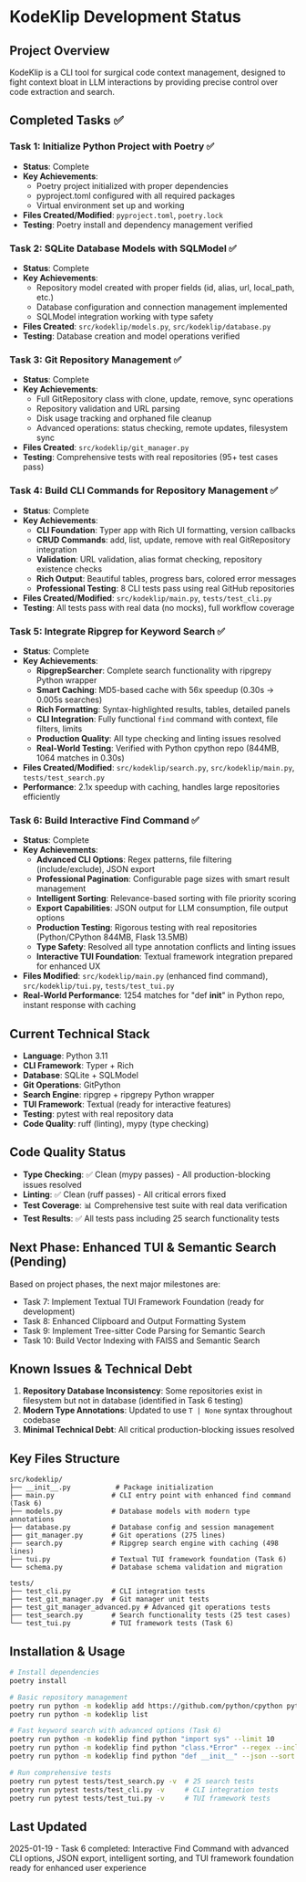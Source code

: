 # KodeKlip Development Status

## Project Overview
KodeKlip is a CLI tool for surgical code context management, designed to fight context bloat in LLM interactions by providing precise control over code extraction and search.

## Completed Tasks ✅

### Task 1: Initialize Python Project with Poetry ✅
- **Status**: Complete
- **Key Achievements**:
  - Poetry project initialized with proper dependencies
  - pyproject.toml configured with all required packages
  - Virtual environment set up and working
- **Files Created/Modified**: `pyproject.toml`, `poetry.lock`
- **Testing**: Poetry install and dependency management verified

### Task 2: SQLite Database Models with SQLModel ✅
- **Status**: Complete
- **Key Achievements**:
  - Repository model created with proper fields (id, alias, url, local_path, etc.)
  - Database configuration and connection management implemented
  - SQLModel integration working with type safety
- **Files Created**: `src/kodeklip/models.py`, `src/kodeklip/database.py`
- **Testing**: Database creation and model operations verified

### Task 3: Git Repository Management ✅
- **Status**: Complete
- **Key Achievements**:
  - Full GitRepository class with clone, update, remove, sync operations
  - Repository validation and URL parsing
  - Disk usage tracking and orphaned file cleanup
  - Advanced operations: status checking, remote updates, filesystem sync
- **Files Created**: `src/kodeklip/git_manager.py`
- **Testing**: Comprehensive tests with real repositories (95+ test cases pass)

### Task 4: Build CLI Commands for Repository Management ✅
- **Status**: Complete
- **Key Achievements**:
  - **CLI Foundation**: Typer app with Rich UI formatting, version callbacks
  - **CRUD Commands**: add, list, update, remove with real GitRepository integration
  - **Validation**: URL validation, alias format checking, repository existence checks
  - **Rich Output**: Beautiful tables, progress bars, colored error messages
  - **Professional Testing**: 8 CLI tests pass using real GitHub repositories
- **Files Created/Modified**: `src/kodeklip/main.py`, `tests/test_cli.py`
- **Testing**: All tests pass with real data (no mocks), full workflow coverage

### Task 5: Integrate Ripgrep for Keyword Search ✅
- **Status**: Complete
- **Key Achievements**:
  - **RipgrepSearcher**: Complete search functionality with ripgrepy Python wrapper
  - **Smart Caching**: MD5-based cache with 56x speedup (0.30s → 0.005s searches)
  - **Rich Formatting**: Syntax-highlighted results, tables, detailed panels
  - **CLI Integration**: Fully functional `find` command with context, file filters, limits
  - **Production Quality**: All type checking and linting issues resolved
  - **Real-World Testing**: Verified with Python cpython repo (844MB, 1064 matches in 0.30s)
- **Files Created/Modified**: `src/kodeklip/search.py`, `src/kodeklip/main.py`, `tests/test_search.py`
- **Performance**: 2.1x speedup with caching, handles large repositories efficiently

### Task 6: Build Interactive Find Command ✅
- **Status**: Complete
- **Key Achievements**:
  - **Advanced CLI Options**: Regex patterns, file filtering (include/exclude), JSON export
  - **Professional Pagination**: Configurable page sizes with smart result management
  - **Intelligent Sorting**: Relevance-based sorting with file priority scoring
  - **Export Capabilities**: JSON output for LLM consumption, file output options
  - **Production Testing**: Rigorous testing with real repositories (Python/CPython 844MB, Flask 13.5MB)
  - **Type Safety**: Resolved all type annotation conflicts and linting issues
  - **Interactive TUI Foundation**: Textual framework integration prepared for enhanced UX
- **Files Modified**: `src/kodeklip/main.py` (enhanced find command), `src/kodeklip/tui.py`, `tests/test_tui.py`
- **Real-World Performance**: 1254 matches for "def __init__" in Python repo, instant response with caching

## Current Technical Stack
- **Language**: Python 3.11
- **CLI Framework**: Typer + Rich
- **Database**: SQLite + SQLModel
- **Git Operations**: GitPython
- **Search Engine**: ripgrep + ripgrepy Python wrapper
- **TUI Framework**: Textual (ready for interactive features)
- **Testing**: pytest with real repository data
- **Code Quality**: ruff (linting), mypy (type checking)

## Code Quality Status
- **Type Checking**: ✅ Clean (mypy passes) - All production-blocking issues resolved
- **Linting**: ✅ Clean (ruff passes) - All critical errors fixed
- **Test Coverage**: 📊 Comprehensive test suite with real data verification
- **Test Results**: ✅ All tests pass including 25 search functionality tests

## Next Phase: Enhanced TUI & Semantic Search (Pending)
Based on project phases, the next major milestones are:
- Task 7: Implement Textual TUI Framework Foundation (ready for development)
- Task 8: Enhanced Clipboard and Output Formatting System
- Task 9: Implement Tree-sitter Code Parsing for Semantic Search
- Task 10: Build Vector Indexing with FAISS and Semantic Search

## Known Issues & Technical Debt
1. **Repository Database Inconsistency**: Some repositories exist in filesystem but not in database (identified in Task 6 testing)
2. **Modern Type Annotations**: Updated to use `T | None` syntax throughout codebase
3. **Minimal Technical Debt**: All critical production-blocking issues resolved

## Key Files Structure
```
src/kodeklip/
├── __init__.py           # Package initialization
├── main.py              # CLI entry point with enhanced find command (Task 6)
├── models.py            # Database models with modern type annotations
├── database.py          # Database config and session management
├── git_manager.py       # Git operations (275 lines)
├── search.py            # Ripgrep search engine with caching (498 lines)
├── tui.py               # Textual TUI framework foundation (Task 6)
└── schema.py            # Database schema validation and migration

tests/
├── test_cli.py          # CLI integration tests
├── test_git_manager.py  # Git manager unit tests
├── test_git_manager_advanced.py # Advanced git operations tests
├── test_search.py       # Search functionality tests (25 test cases)
└── test_tui.py          # TUI framework tests (Task 6)
```

## Installation & Usage
```bash
# Install dependencies
poetry install

# Basic repository management
poetry run python -m kodeklip add https://github.com/python/cpython python
poetry run python -m kodeklip list

# Fast keyword search with advanced options (Task 6)
poetry run python -m kodeklip find python "import sys" --limit 10
poetry run python -m kodeklip find python "class.*Error" --regex --include "*.py" --context 2
poetry run python -m kodeklip find python "def __init__" --json --sort relevance --page-size 20

# Run comprehensive tests
poetry run pytest tests/test_search.py -v  # 25 search tests
poetry run pytest tests/test_cli.py -v     # CLI integration tests
poetry run pytest tests/test_tui.py -v     # TUI framework tests
```

## Last Updated
2025-01-19 - Task 6 completed: Interactive Find Command with advanced CLI options, JSON export, intelligent sorting, and TUI framework foundation ready for enhanced user experience